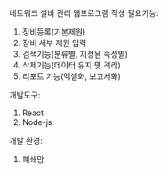 네트워크 설비 관리 웹프로그램 작성
필요기능:
1. 장비등록(기본제원)
2. 장비 세부 제원 입력
3. 검색기능(분류별, 지정된 속성별)
4. 삭제기능(데이터 유지 및 격리)
5. 리포트 기능(엑셀화, 보고서화)

개발도구:
1. React
2. Node-js

개발 환경:
1. 폐쇄망
